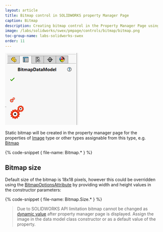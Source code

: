 ```yaml
---
layout: article
title: Bitmap control in SOLIDWORKS property Manager Page
caption: Bitmap
description: Creating bitmap control in the Property Manager Page using SwEx.PMPage framework
image: /labs/solidworks/swex/pmpage/controls/bitmap/bitmap.png
toc-group-name: labs-solidworks-swex
order: 11
---
```

![Bitmap control](bitmap.png)

Static bitmap will be created in the property manager page for the properties of [Image](https://docs.microsoft.com/en-us/dotnet/api/system.drawing.image?view=netframework-4.8) type or other types assignable from this type, e.g. [Bitmap](https://docs.microsoft.com/en-us/dotnet/api/system.drawing.bitmap?view=netframework-4.8)

{% code-snippet { file-name: Bitmap.* } %}

## Bitmap size

Default size of the bitmap is 18x18 pixels, however this could be overridden using the [BitmapOptionsAttribute](https://docs.codestack.net/swex/pmpage/html/T_CodeStack_SwEx_PMPage_Attributes_BitmapOptionsAttribute.htm) by providing width and height values in the constructor parameters:

{% code-snippet { file-name: Bitmap.Size.* } %}

> Due to SOLIDWORKS API limitation bitmap cannot be changed as [dynamic value](/labs/solidworks/swex/pmpage/controls/dynamic-values/) after property manager page is displayed. Assign the image in the data model class constructor or as a default value of the property.
